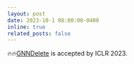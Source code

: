 ```yaml
---
layout: post
date: 2023-10-1 08:00:00-0400
inline: true
related_posts: false
---
```


🔥🔥[GNNDelete](https://arxiv.org/abs/2302.13406) is accepted by ICLR 2023.
